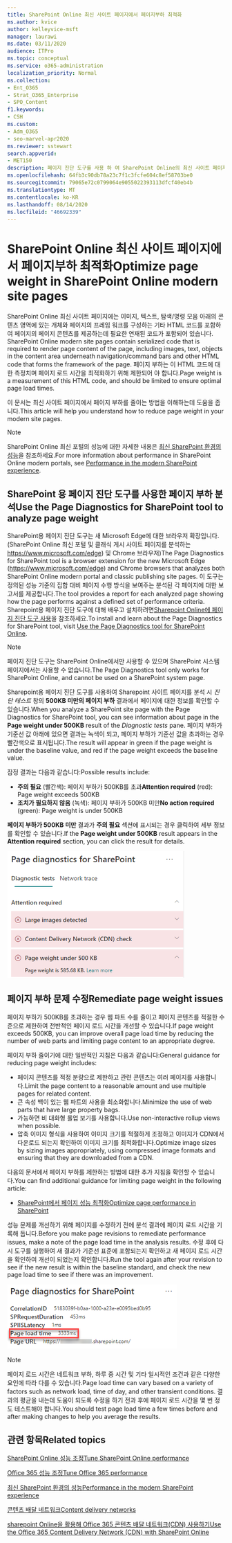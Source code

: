 ```yaml
---
title: SharePoint Online 최신 사이트 페이지에서 페이지부하 최적화
ms.author: kvice
author: kelleyvice-msft
manager: laurawi
ms.date: 03/11/2020
audience: ITPro
ms.topic: conceptual
ms.service: o365-administration
localization_priority: Normal
ms.collection:
- Ent_O365
- Strat_O365_Enterprise
- SPO_Content
f1.keywords:
- CSH
ms.custom:
- Adm_O365
- seo-marvel-apr2020
ms.reviewer: sstewart
search.appverid:
- MET150
description: 페이지 진단 도구를 사용 하 여 SharePoint Online의 최신 사이트 페이지에서 페이지 가중치를 최적화 하는 방법을 알아봅니다.
ms.openlocfilehash: 64fb3c90db78a23c7f1c3fcfe604c8ef58703be0
ms.sourcegitcommit: 79065e72c0799064e9055022393113dfcf40eb4b
ms.translationtype: MT
ms.contentlocale: ko-KR
ms.lasthandoff: 08/14/2020
ms.locfileid: "46692339"
---
```

# <a name="optimize-page-weight-in-sharepoint-online-modern-site-pages"></a><span data-ttu-id="6c8cd-103">SharePoint Online 최신 사이트 페이지에서 페이지부하 최적화</span><span class="sxs-lookup"><span data-stu-id="6c8cd-103">Optimize page weight in SharePoint Online modern site pages</span></span>

<span data-ttu-id="6c8cd-104">SharePoint Online 최신 사이트 페이지에는 이미지, 텍스트, 탐색/명령 모음 아래의 콘텐츠 영역에 있는 개체와 페이지의 프레임 워크를 구성하는 기타 HTML 코드를 포함하여 페이지의 페이지 콘텐츠를 제공하는데 필요한 연재된 코드가 포함되어 있습니다.  </span><span class="sxs-lookup"><span data-stu-id="6c8cd-104">SharePoint Online modern site pages contain serialized code that is required to render page content of the page, including images, text, objects in the content area underneath navigation/command bars and other HTML code that forms the framework of the page.</span></span> <span data-ttu-id="6c8cd-105">페이지 부하는 이 HTML 코드에 대한 측정치며 페이지 로드 시간을 최적화하기 위해 제한되어 야 합니다.</span><span class="sxs-lookup"><span data-stu-id="6c8cd-105">Page weight is a measurement of this HTML code, and should be limited to ensure optimal page load times.</span></span>

<span data-ttu-id="6c8cd-106">이 문서는 최신 사이트 페이지에서 페이지 부하를 줄이는 방법을 이해하는데 도움을 줍니다.</span><span class="sxs-lookup"><span data-stu-id="6c8cd-106">This article will help you understand how to reduce page weight in your modern site pages.</span></span>

>[!NOTE]
><span data-ttu-id="6c8cd-107">SharePoint Online 최신 포털의 성능에 대한 자세한 내용은 [최신 SharePoint 환경의 성능](https://docs.microsoft.com/sharepoint/modern-experience-performance)을 참조하세요.</span><span class="sxs-lookup"><span data-stu-id="6c8cd-107">For more information about performance in SharePoint Online modern portals, see [Performance in the modern SharePoint experience](https://docs.microsoft.com/sharepoint/modern-experience-performance).</span></span>

## <a name="use-the-page-diagnostics-for-sharepoint-tool-to-analyze-page-weight"></a><span data-ttu-id="6c8cd-108">SharePoint 용 페이지 진단 도구를 사용한 페이지 부하 분석</span><span class="sxs-lookup"><span data-stu-id="6c8cd-108">Use the Page Diagnostics for SharePoint tool to analyze page weight</span></span>

<span data-ttu-id="6c8cd-109">SharePoint용 페이지 진단 도구는 새 Microsoft Edge에 대한 브라우저 확장입니다. (SharePoint Online 최신 포털 및 클래식 게시 사이트 페이지를 분석하는 https://www.microsoft.com/edge) 및 Chrome 브라우저)</span><span class="sxs-lookup"><span data-stu-id="6c8cd-109">The Page Diagnostics for SharePoint tool is a browser extension for the new Microsoft Edge (https://www.microsoft.com/edge) and Chrome browsers that analyzes both SharePoint Online modern portal and classic publishing site pages.</span></span> <span data-ttu-id="6c8cd-110">이 도구는 정의된 성능 기준의 집합 대비 페이지 수행 방식을 보여주는 분석된 각 페이지에 대한 보고서를 제공합니다.</span><span class="sxs-lookup"><span data-stu-id="6c8cd-110">The tool provides a report for each analyzed page showing how the page performs against a defined set of performance criteria.</span></span> <span data-ttu-id="6c8cd-111">Sharepoint용 페이지 진단 도구에 대해 배우고 설치하려면[Sharepoint Online에 페이지 진단 도구 사용](page-diagnostics-for-spo.md)을 참조하세요.</span><span class="sxs-lookup"><span data-stu-id="6c8cd-111">To install and learn about the Page Diagnostics for SharePoint tool, visit [Use the Page Diagnostics tool for SharePoint Online](page-diagnostics-for-spo.md).</span></span>

>[!NOTE]
><span data-ttu-id="6c8cd-112">페이지 진단 도구는 SharePoint Online에서만 사용할 수 있으며 SharePoint 시스템 페이지에서는 사용할 수 없습니다.</span><span class="sxs-lookup"><span data-stu-id="6c8cd-112">The Page Diagnostics tool only works for SharePoint Online, and cannot be used on a SharePoint system page.</span></span>

<span data-ttu-id="6c8cd-113">Sharepoint용 페이지 진단 도구를 사용하여 Sharepoint 사이트 페이지를 분석 시 _진단 테스트_ 창의 **500KB 미만의 페이지 부하** 결과에서 페이지에 대한 정보를 확인할 수 있습니다.</span><span class="sxs-lookup"><span data-stu-id="6c8cd-113">When you analyze a SharePoint site page with the Page Diagnostics for SharePoint tool, you can see information about page in the **Page weight under 500KB** result of the _Diagnostic tests_ pane.</span></span> <span data-ttu-id="6c8cd-114">페이지 부하가 기준선 값 아래에 있으면 결과는 녹색이 되고, 페이지 부하가 기준선 값을 초과하는 경우 빨간색으로 표시됩니다.</span><span class="sxs-lookup"><span data-stu-id="6c8cd-114">The result will appear in green if the page weight is under the baseline value, and red if the page weight exceeds the baseline value.</span></span>

<span data-ttu-id="6c8cd-115">잠정 결과는 다음과 같습니다:</span><span class="sxs-lookup"><span data-stu-id="6c8cd-115">Possible results include:</span></span>

- <span data-ttu-id="6c8cd-116">**주의 필요** (빨간색): 페이지 부하가 500KB를 초과</span><span class="sxs-lookup"><span data-stu-id="6c8cd-116">**Attention required** (red): Page weight exceeds 500KB</span></span>
- <span data-ttu-id="6c8cd-117">**조치가 필요하지 않음** (녹색): 페이지 부하가 500KB 미만</span><span class="sxs-lookup"><span data-stu-id="6c8cd-117">**No action required** (green): Page weight is under 500KB</span></span>

<span data-ttu-id="6c8cd-118">**페이지 부하가 500KB 미만** 결과가 **주의 필요** 섹션에 표시되는 경우 클릭하여 세부 정보를 확인할 수 있습니다.</span><span class="sxs-lookup"><span data-stu-id="6c8cd-118">If the **Page weight under 500KB** result appears in the **Attention required** section, you can click the result for details.</span></span>

![SharePoint 결과에 대한 요청](../media/modern-portal-optimization/pagediag-page-weight.png)

## <a name="remediate-page-weight-issues"></a><span data-ttu-id="6c8cd-120">페이지 부하 문제 수정</span><span class="sxs-lookup"><span data-stu-id="6c8cd-120">Remediate page weight issues</span></span>

<span data-ttu-id="6c8cd-121">페이지 부하가 500KB를 초과하는 경우 웹 파트 수를 줄이고 페이지 콘텐츠를 적절한 수준으로 제한하여 전반적인 페이지 로드 시간을 개선할 수 있습니다.</span><span class="sxs-lookup"><span data-stu-id="6c8cd-121">If page weight exceeds 500KB, you can improve overall page load time by reducing the number of web parts and limiting page content to an appropriate degree.</span></span>

<span data-ttu-id="6c8cd-122">페이지 부하 줄이기에 대한 일반적인 지침은 다음과 같습니다:</span><span class="sxs-lookup"><span data-stu-id="6c8cd-122">General guidance for reducing page weight includes:</span></span>

- <span data-ttu-id="6c8cd-123">페이지 콘텐츠를 적정 분량으로 제한하고 관련 콘텐츠는 여러 페이지를 사용합니다.</span><span class="sxs-lookup"><span data-stu-id="6c8cd-123">Limit the page content to a reasonable amount and use multiple pages for related content.</span></span>
- <span data-ttu-id="6c8cd-124">큰 속성 백이 있는 웹 파트의 사용을 최소화합니다.</span><span class="sxs-lookup"><span data-stu-id="6c8cd-124">Minimize the use of web parts that have large property bags.</span></span>
- <span data-ttu-id="6c8cd-125">가능하면 비 대화형 롤업 보기를 사용합니다.</span><span class="sxs-lookup"><span data-stu-id="6c8cd-125">Use non-interactive rollup views when possible.</span></span>
- <span data-ttu-id="6c8cd-126">압축 이미지 형식을 사용하여 이미지 크기를 적절하게 조정하고 이미지가 CDN에서 다운로드 되는지 확인하여 이미지 크기를 최적화합니다.</span><span class="sxs-lookup"><span data-stu-id="6c8cd-126">Optimize image sizes by sizing images appropriately, using compressed image formats and ensuring that they are downloaded from a CDN.</span></span>

<span data-ttu-id="6c8cd-127">다음의 문서에서 페이지 부하를 제한하는 방법에 대한 추가 지침을 확인할 수 있습니다.</span><span class="sxs-lookup"><span data-stu-id="6c8cd-127">You can find additional guidance for limiting page weight in the following article:</span></span>

- [<span data-ttu-id="6c8cd-128">SharePoint에서 페이지 성능 최적화</span><span class="sxs-lookup"><span data-stu-id="6c8cd-128">Optimize page performance in SharePoint</span></span>](https://docs.microsoft.com/sharepoint/dev/general-development/optimize-page-performance-in-sharepoint)

<span data-ttu-id="6c8cd-129">성능 문제를 개선하기 위해 페이지를 수정하기 전에 분석 결과에 페이지 로드 시간을 기록해 둡니다.</span><span class="sxs-lookup"><span data-stu-id="6c8cd-129">Before you make page revisions to remediate performance issues, make a note of the page load time in the analysis results.</span></span> <span data-ttu-id="6c8cd-130">수정 후에 다시 도구를 실행하여 새 결과가 기준선 표준에 포함되는지 확인하고 새 페이지 로드 시간을 확인하여 개선이 되었는지 확인합니다.</span><span class="sxs-lookup"><span data-stu-id="6c8cd-130">Run the tool again after your revision to see if the new result is within the baseline standard, and check the new page load time to see if there was an improvement.</span></span>

![페이지 로드 시간 결과](../media/modern-portal-optimization/pagediag-page-load-time.png)

>[!NOTE]
><span data-ttu-id="6c8cd-132">페이지 로드 시간은 네트워크 부하, 하루 중 시간 및 기타 일시적인 조건과 같은 다양한 요인에 따라 다를 수 있습니다.</span><span class="sxs-lookup"><span data-stu-id="6c8cd-132">Page load time can vary based on a variety of factors such as network load, time of day, and other transient conditions.</span></span> <span data-ttu-id="6c8cd-133">결과의 평균을 내는데 도움이 되도록 수정을 하기 전과 후에 페이지 로드 시간을 몇 번 정도 테스트해야 합니다.</span><span class="sxs-lookup"><span data-stu-id="6c8cd-133">You should test page load time a few times before and after making changes to help you average the results.</span></span>

## <a name="related-topics"></a><span data-ttu-id="6c8cd-134">관련 항목</span><span class="sxs-lookup"><span data-stu-id="6c8cd-134">Related topics</span></span>

[<span data-ttu-id="6c8cd-135">SharePoint Online 성능 조정</span><span class="sxs-lookup"><span data-stu-id="6c8cd-135">Tune SharePoint Online performance</span></span>](tune-sharepoint-online-performance.md)

[<span data-ttu-id="6c8cd-136">Office 365 성능 조정</span><span class="sxs-lookup"><span data-stu-id="6c8cd-136">Tune Office 365 performance</span></span>](tune-microsoft-365-performance.md)

[<span data-ttu-id="6c8cd-137">최신 SharePoint 환경의 성능</span><span class="sxs-lookup"><span data-stu-id="6c8cd-137">Performance in the modern SharePoint experience</span></span>](https://docs.microsoft.com/sharepoint/modern-experience-performance)

[<span data-ttu-id="6c8cd-138">콘텐츠 배달 네트워크</span><span class="sxs-lookup"><span data-stu-id="6c8cd-138">Content delivery networks</span></span>](content-delivery-networks.md)

[<span data-ttu-id="6c8cd-139">sharepoint Online을 활용해 Office 365 콘텐츠 배달 네트워크(CDN) 사용하기</span><span class="sxs-lookup"><span data-stu-id="6c8cd-139">Use the Office 365 Content Delivery Network (CDN) with SharePoint Online</span></span>](use-microsoft-365-cdn-with-spo.md)
